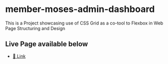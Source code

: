 # member-moses-admin-dashboard
This is a Project showcasing use of CSS Grid as a co-tool to Flexbox in Web Page Structuring and Design

## Live Page available below
- [🔗 Link](https://agile-learning-institute.github.io/member-moses-admin-dashboard)
